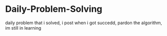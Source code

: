 # Daily-Problem-Solving
daily problem that i solved, i post when i got succedd, pardon the algorithm, im still in learning
